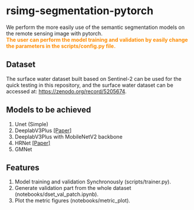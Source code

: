 # rsimg-segmentation-pytorch
We perform the more easily use of the semantic segmentation models on the remote sensing image with pytorch.  
<font color='darkorange'>**The user can perform the model training and validation by easily change the parameters in the scripts/config.py file.** </font>


## Dataset
The surface water dataset built based on Sentinel-2 can be used for the quick testing in this repository, and the surface water dataset can be accessed at: https://zenodo.org/record/5205674.


## Models to be achieved 
1) Unet (Simple)  
2) DeeplabV3Plus [[Paper]](https://arxiv.org/abs/1802.02611)
3) DeeplabV3Plus with MobileNetV2 backbone 
4) HRNet [[Paper]](https://arxiv.org/abs/1908.07919v2)
5) GMNet 

## Features
1) Model training and validation Synchronously (scripts/trainer.py).  
2) Generate validation part from the whole dataset (notebooks/dset_val_patch.ipynb).   
3) Plot the metric figures (notebooks/metric_plot).   


